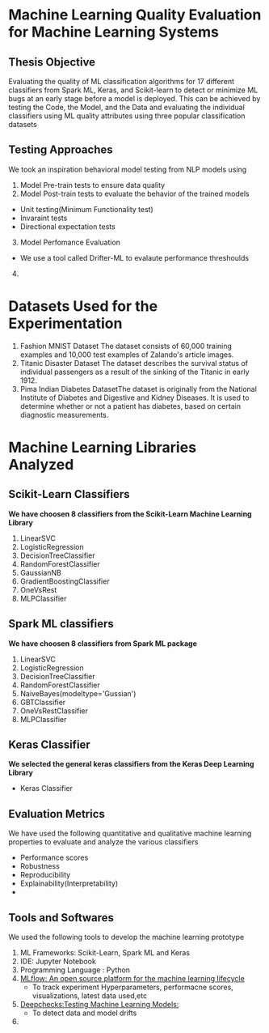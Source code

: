 # Machine Learning Quality Evaluation for Machine Learning Systems 

## Thesis Objective

Evaluating the quality of ML classification algorithms for 17 different classifiers from Spark ML, Keras, and Scikit-learn to detect or minimize ML bugs at an early stage before a model is deployed. This can be achieved by testing the Code, the Model, and the Data and evaluating the individual classifiers using ML quality attributes using three popular classification datasets 
## Testing Approaches
We took an inspiration behavioral model testing from NLP models using

1.  Model Pre-train tests to ensure data quality
2.  Model Post-train tests to evaluate the behavior of the trained models
  * Unit testing(Minimum Functionality test)
  * Invaraint tests  
  * Directional expectation tests
3. Model Perfomance Evaluation
  * We use a tool called Drifter-ML to evalaute performance threshoulds
4.    
# Datasets Used for the Experimentation
1. Fashion MNIST Dataset The dataset consists of 60,000 training examples and 10,000 test examples of Zalando's article images. 
2. Titanic Disaster Dataset The dataset describes the survival status of individual passengers as a result of the sinking of the Titanic in early 1912.
3. Pima Indian Diabetes DatasetThe dataset is originally from the National Institute of Diabetes and Digestive and Kidney Diseases. It is used to determine whether or not a patient has diabetes, based on certain diagnostic measurements.

# Machine Learning Libraries Analyzed

## Scikit-Learn Classifiers
**We have choosen 8 classifiers from the Scikit-Learn Machine Learning Library**
1.  LinearSVC
2.  LogisticRegression
3.  DecisionTreeClassifier
4.  RandomForestClassifier
5.  GaussianNB
6.  GradientBoostingClassifier
7.  OneVsRest
8.  MLPClassifier
## Spark ML classifiers
**We have choosen 8 classifiers from Spark ML package**
1. LinearSVC
2. LogisticRegression
3. DecisionTreeClassifier
4. RandomForestClassifier
5. NaiveBayes(modeltype='Gussian')
6. GBTClassifier
7. OneVsRestClassifier
8. MLPClassifier

## Keras Classifier 
**We selected the general keras classifiers from the Keras Deep Learning Library**
* Keras Classifier


## Evaluation Metrics
We have used the following quantitative and qualitative machine learning properties to evaluate and analyze the various classifiers
* Performance scores
* Robustness
* Reproducibility
* Explainability(Interpretability) 
* 

## Tools and Softwares
We used the following tools to develop the machine learning prototype 
1. ML Frameworks: Scikit-Learn, Spark ML and Keras 
2. IDE: Jupyter Notebook
3. Programming Language : Python
4. [MLflow: An open source platform for the machine learning lifecycle](https://mlflow.org/)
   * To track experiment Hyperparameters, performacne scores, visualizations, latest data used,etc   
5. [Deepchecks:Testing Machine Learning Models: ](https://deepchecks.com/)
    * To detect data and model drifts
7. 
